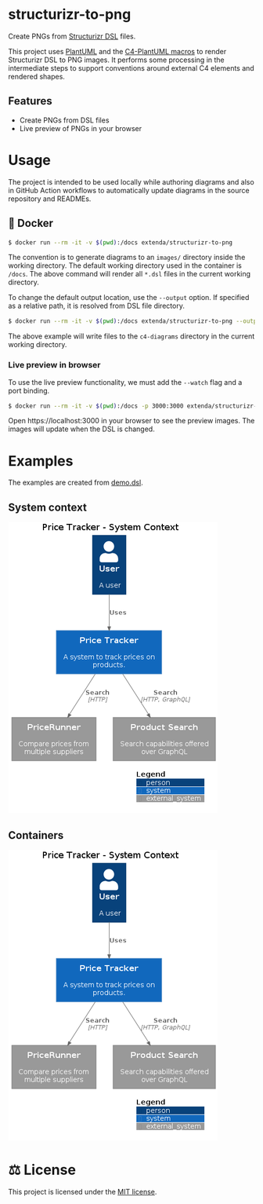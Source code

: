# structurizr-to-png

Create PNGs from [Structurizr DSL](https://github.com/structurizr/dsl#readme) files.

This project uses [PlantUML](https://plantuml.com) and the [C4-PlantUML macros](https://github.com/plantuml-stdlib/C4-PlantUML)
to render Structurizr DSL to PNG images. It performs some processing in the intermediate steps to support conventions around external C4 elements and rendered shapes.

## Features

  * Create PNGs from DSL files
  * Live preview of PNGs in your browser
<!--  * Available as a GitHub Action -->

# Usage

The project is intended to be used locally while authoring diagrams and also in GitHub Action workflows to automatically update diagrams in the source repository and READMEs.

## :whale: Docker

```bash
$ docker run --rm -it -v $(pwd):/docs extenda/structurizr-to-png
```

The convention is to generate diagrams to an `images/` directory inside the working directory. The default working directory used in the container is `/docs`. The above command will render all `*.dsl` files in the current working directory.

To change the default output location, use the `--output` option. If specified as a relative path, it is resolved from DSL file directory.

```bash
$ docker run --rm -it -v $(pwd):/docs extenda/structurizr-to-png --output c4-diagrams
```

The above example will write files to the `c4-diagrams` directory in the current working directory.

### Live preview in browser

To use the live preview functionality, we must add the `--watch` flag and a port binding.

```bash
$ docker run --rm -it -v $(pwd):/docs -p 3000:3000 extenda/structurizr-to-png --watch
```

Open https://localhost:3000 in your browser to see the preview images. The images will update when the DSL is changed.
<!--
## :octocat: GitHub Action

Given that you have the following file tree:

```
docs
├── system1
│   └── system1.dsl
└── system2
    └── system2.dsl
```

An action configured to run from the `docs` directory will produce PNGs for all DSL files.
If the action detects changes to the images it will commit the updates using the `github-token`.

```yaml
name: structurizr
on:
  push:
    paths: 'docs/*.dsl'

jobs:
  structurizr:
    runs-on: ubuntu-latest
    steps:
      - uses: actions/checkout@v2

      - uses: extenda/structurizr-to-dsl@v0
        with:
          working-directory: docs
          github-token: ${{ secrets.GITHUB_TOKEN }}
```
-->

# Examples

The examples are created from [demo.dsl](demo.dsl).

## System context

![System context](images/structurizr-PriceTracker-SystemContext.png)

## Containers
![Container view](images/structurizr-PriceTracker-SystemContext.png)

# :balance_scale: License

This project is licensed under the [MIT license](LICENSE).

